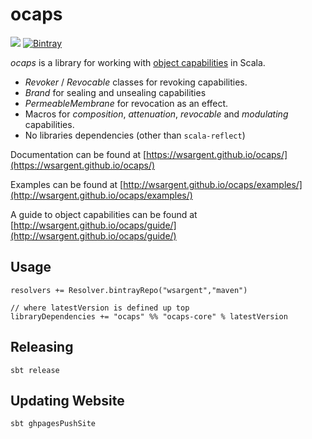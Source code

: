 # ocaps

[<img src="https://img.shields.io/travis/wsargent/ocaps.svg"/>](https://travis-ci.org/wsargent/ocaps) [![Bintray](https://api.bintray.com/packages/wsargent/maven/ocaps-core/images/download.svg)](https://bintray.com/wsargent/maven/ocaps-core/_latestVersion)

*ocaps* is a library for working with [object capabilities](https://en.wikipedia.org/wiki/Object-capability_model) in Scala.

- *Revoker* / *Revocable* classes for revoking capabilities.
- *Brand* for sealing and unsealing capabilities
- *PermeableMembrane* for revocation as an effect.
- Macros for *composition*, *attenuation*, *revocable* and *modulating* capabilities.
- No libraries dependencies (other than `scala-reflect`)

Documentation can be found at [https://wsargent.github.io/ocaps/](https://wsargent.github.io/ocaps/)

Examples can be found at [http://wsargent.github.io/ocaps/examples/](http://wsargent.github.io/ocaps/examples/)

A guide to object capabilities can be found at [http://wsargent.github.io/ocaps/guide/](http://wsargent.github.io/ocaps/guide/)


## Usage

```
resolvers += Resolver.bintrayRepo("wsargent","maven")

// where latestVersion is defined up top
libraryDependencies += "ocaps" %% "ocaps-core" % latestVersion
```

## Releasing

```
sbt release
```

## Updating Website

```
sbt ghpagesPushSite
```